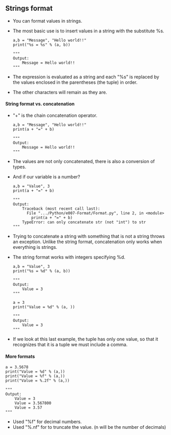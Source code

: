## Strings format

- You can format values in strings.
- The most basic use is to insert values in a string with the substitute %s.

    ```
    a,b = "Message", "Hello world!!"
    print("%s = %s" % (a, b))
    
    """
    Output:
        Message = Hello world!!
    """
    ```

- The expression is evaluated as a string and each "%s" is replaced by the values enclosed in the parentheses (the tuple) in order.
- The other characters will remain as they are.

    
#### String format vs. concatenation

- "+" is the chain concatenation operator.

    ```
    a,b = "Message", "Hello world!!"
    print(a + "=" + b)
    
    """
    Output:
        Message = Hello world!!
    """
    ```

- The values are not only concatenated, there is also a conversion of types.
- And if our variable is a number?

    ```
    a,b = "Value", 3
    print(a + "=" + b)
    
    """
    Output:
        Traceback (most recent call last):
          File ".../Python/e007-Format/Format.py", line 2, in <module>
            print(a + "=" + b)
        TypeError: can only concatenate str (not "int") to str
    """
    ```

- Trying to concatenate a string with something that is not a string throws an exception. Unlike the string format, concatenation only works when everything is strings.  
- The string format works with integers specifying %d.
    
    ```
    a,b = "Value", 3
    print("%s = %d" % (a, b))
    
    """
    Output:
        Value = 3
    """
    ```
    
    ```
    a = 3
    print("Value = %d" % (a, ))
    
    """
    Output:
        Value = 3
    """
    ```     
 
 - If we look at this last example, the tuple has only one value, so that it recognizes that it is a tuple we must include a comma.
 
 
#### More formats
 
```
a = 3.5678
print("Value = %d" % (a,))
print("Value = %f" % (a,))
print("Value = %.2f" % (a,))

"""
Output:
    Value = 3
    Value = 3.567800
    Value = 3.57
"""
```

- Used "%f" for decimal numbers.
- Used "%.nf" for to truncate the value. (n will be the number of decimals)

    
    